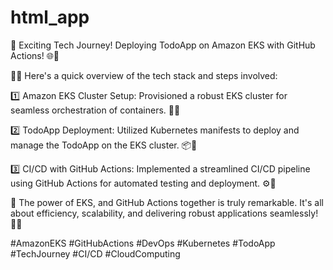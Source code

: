 # html_app

🚀 Exciting Tech Journey! Deploying TodoApp on Amazon EKS with GitHub Actions! 🌐🔧

👨‍💻 Here's a quick overview of the tech stack and steps involved:

1️⃣ Amazon EKS Cluster Setup:
Provisioned a robust EKS cluster for seamless orchestration of containers. 🚢🌐

2️⃣ TodoApp Deployment:
Utilized Kubernetes manifests to deploy and manage the TodoApp on the EKS cluster. 📦🚀

3️⃣ CI/CD with GitHub Actions:
Implemented a streamlined CI/CD pipeline using GitHub Actions for automated testing and deployment. ⚙️🔗

🙌 The power of EKS, and GitHub Actions together is truly remarkable. It's all about efficiency, scalability, and delivering robust applications seamlessly! 💪🚀

#AmazonEKS #GitHubActions #DevOps #Kubernetes #TodoApp #TechJourney #CI/CD #CloudComputing
